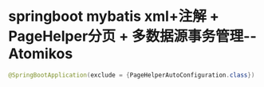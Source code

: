 # springboot mybatis xml+注解 + PageHelper分页 + 多数据源事务管理--Atomikos

```java
@SpringBootApplication(exclude = {PageHelperAutoConfiguration.class})
```